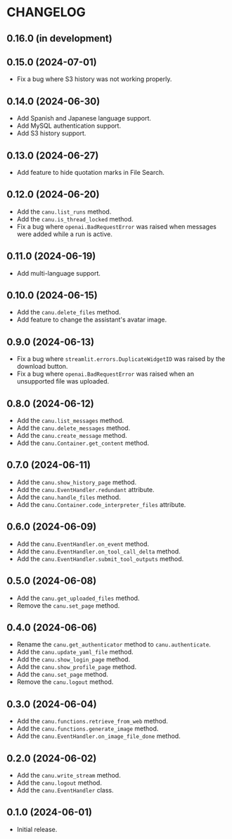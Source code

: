 # CHANGELOG

## 0.16.0 (in development)

## 0.15.0 (2024-07-01)
* Fix a bug where S3 history was not working properly.

## 0.14.0 (2024-06-30)
* Add Spanish and Japanese language support.
* Add MySQL authentication support.
* Add S3 history support.

## 0.13.0 (2024-06-27)
* Add feature to hide quotation marks in File Search.

## 0.12.0 (2024-06-20)
* Add the `canu.list_runs` method.
* Add the `canu.is_thread_locked` method.
* Fix a bug where `openai.BadRequestError` was raised when messages were added while a run is active.

## 0.11.0 (2024-06-19)
* Add multi-language support.

## 0.10.0 (2024-06-15)
* Add the `canu.delete_files` method.
* Add feature to change the assistant's avatar image.

## 0.9.0 (2024-06-13)
* Fix a bug where `streamlit.errors.DuplicateWidgetID` was raised by the download button.
* Fix a bug where `openai.BadRequestError` was raised when an unsupported file was uploaded.

## 0.8.0 (2024-06-12)
* Add the `canu.list_messages` method.
* Add the `canu.delete_messages` method.
* Add the `canu.create_message` method.
* Add the `canu.Container.get_content` method.

## 0.7.0 (2024-06-11)
* Add the `canu.show_history_page` method.
* Add the `canu.EventHandler.redundant` attribute.
* Add the `canu.handle_files` method.
* Add the `canu.Container.code_interpreter_files` attribute.

## 0.6.0 (2024-06-09)
* Add the `canu.EventHandler.on_event` method.
* Add the `canu.EventHandler.on_tool_call_delta` method.
* Add the `canu.EventHandler.submit_tool_outputs` method.

## 0.5.0 (2024-06-08)
* Add the `canu.get_uploaded_files` method.
* Remove the `canu.set_page` method.

## 0.4.0 (2024-06-06)
* Rename the `canu.get_authenticator` method to `canu.authenticate`.
* Add the `canu.update_yaml_file` method.
* Add the `canu.show_login_page` method.
* Add the `canu.show_profile_page` method.
* Add the `canu.set_page` method.
* Remove the `canu.logout` method.

## 0.3.0 (2024-06-04)
* Add the `canu.functions.retrieve_from_web` method.
* Add the `canu.functions.generate_image` method.
* Add the `canu.EventHandler.on_image_file_done` method.

## 0.2.0 (2024-06-02)
* Add the `canu.write_stream` method.
* Add the `canu.logout` method.
* Add the `canu.EventHandler` class.

## 0.1.0 (2024-06-01)
* Initial release.